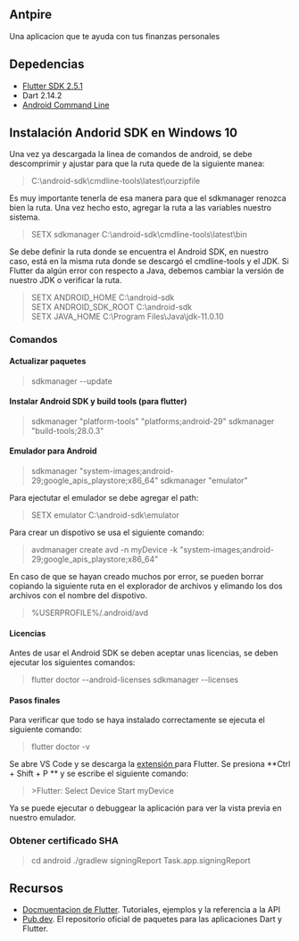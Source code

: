## Antpire
Una aplicacion que te ayuda con tus finanzas personales

## Depedencias
- [Flutter SDK 2.5.1](https://flutter.dev/docs/development/tools/sdk/releases "Flutter SDK 2.5.1")
- Dart 2.14.2
- [Android Command Line](http://https://developer.android.com/studio?gclid=EAIaIQobChMI3s6N5JCe8wIVTeG1Ch1-zwq0EAAYASAAEgJlpvD_BwE&gclsrc=aw.ds#downloads "Android Command Line")

## Instalación Andorid SDK en Windows 10
Una vez ya descargada la linea de comandos de android, se debe descomprimir y ajustar para que la ruta quede de la siguiente manea:
> C:\android-sdk\cmdline-tools\latest\ourzipfile

Es muy importante tenerla de esa manera para que el sdkmanager renozca bien la ruta. Una vez hecho esto, agregar la ruta a las variables nuestro sistema.
>SETX sdkmanager C:\android-sdk\cmdline-tools\latest\bin

Se debe definir la ruta donde se encuentra el Android SDK, en nuestro caso, está en la misma ruta donde se descargó el cmdline-tools y el JDK. Si Flutter da algún error con respecto a Java, debemos cambiar la versión de nuestro JDK o verificar la ruta.
>SETX ANDROID_HOME  C:\android-sdk\
SETX ANDROID_SDK_ROOT C:\android-sdk\
SETX JAVA_HOME C:\Program Files\Java\jdk-11.0.10

### Comandos

#### Actualizar paquetes
>sdkmanager \--update

#### Instalar Android SDK y build tools (para flutter)
> sdkmanager "platform-tools" "platforms;android-29"
> sdkmanager "build-tools;28.0.3"

#### Emulador para Android
>sdkmanager "system-images;android-29;google_apis_playstore;x86_64"
>sdkmanager "emulator"

Para ejectutar el emulador se debe agregar el path:
>SETX emulator C:\android-sdk\emulator

Para crear un dispotivo se usa el siguiente comando:

>avdmanager create avd -n myDevice -k "system-images;android-29;google_apis_playstore;x86_64"

En caso de que se hayan creado muchos por error, se pueden borrar copiando la siguiente ruta en el explorador de archivos y elimando los dos archivos con el nombre del dispotivo.
>%USERPROFILE%/.android/avd

#### Licencias
Antes de usar el Android SDK se deben aceptar unas licencias, se deben ejecutar los siguientes comandos: 
>flutter doctor \--android-licenses
>sdkmanager \--licenses

#### Pasos finales
Para verificar que todo se haya instalado correctamente se ejecuta el siguiente comando:
>flutter doctor -v

Se abre VS Code y se descarga la [extensión ](https://marketplace.visualstudio.com/items?itemName=Dart-Code.flutter "extensión ")para Flutter.  Se presiona **Ctrl + Shift + P ** y se escribe el siguiente comando:
> \>Flutter: Select Device
Start myDevice

Ya se puede ejecutar o debuggear la aplicación  para ver la vista previa en nuestro emulador.
### Obtener certificado SHA
> cd android
>./gradlew signingReport
>Task.app.signingReport

## Recursos
- [Docmuentacion de Flutter](https://flutter.dev/docs). Tutoriales, ejemplos y la referencia a la API
- [Pub.dev](https://pub.dev "Pub.dev"). El repositorio oficial de paquetes para las aplicaciones Dart y Flutter.

